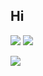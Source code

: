 ## Hi 
<img src="https://img.shields.io/badge/Fortnite-107C10?style=for-the-badge&logo=xbox&logoColor=white">  <img src="[https://img.shields.io/badge/videos-CD2640?style=for-the-badge&logo=X&logoColor=white](https://upload.wikimedia.org/wikipedia/commons/archive/6/60/20210605083104%21XVideos_logo.svg)">
<gif src="https://giphy.com/gifs/things-url-aboot-duzpaTbCUy9Vu">

<img src="https://giphy.com/gifs/things-url-aboot-duzpaTbCUy9Vu">


